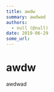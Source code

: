 ```yaml
---
title: awdw
summary: awdwad
authors:
  - null (@null)
date: 2019-06-29
some_url: 
---
```


# awdw

awdwad
